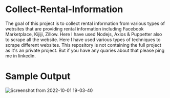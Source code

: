 # Collect-Rental-Information
The goal of this project is to collect rental information from various types of websites that are providing rental information including Facebook Marketplace, Kijiji, Zillow.
Here I have used Nodejs, Axios & Puppetter also to scrape all the website. Here I have used various types of techniques to scrape different websites.
This repository is not containing the full project as it's an private project. But if you have any quaries about that please ping me in linkedin.

# Sample Output
![Screenshot from 2022-10-01 19-03-40](https://user-images.githubusercontent.com/58313058/193410957-fbab09bd-5abd-4810-a473-dc0c7440efc6.png)
